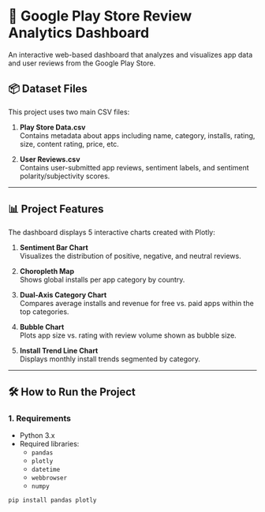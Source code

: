 # 📱 Google Play Store Review Analytics Dashboard

An interactive web-based dashboard that analyzes and visualizes app data and user reviews from the Google Play Store.

## 📦 Dataset Files

This project uses two main CSV files:

1. **Play Store Data.csv**  
   Contains metadata about apps including name, category, installs, rating, size, content rating, price, etc.

2. **User Reviews.csv**  
   Contains user-submitted app reviews, sentiment labels, and sentiment polarity/subjectivity scores.

---

## 📊 Project Features

The dashboard displays 5 interactive charts created with Plotly:

1. **Sentiment Bar Chart**  
   Visualizes the distribution of positive, negative, and neutral reviews.

2. **Choropleth Map**  
   Shows global installs per app category by country.

3. **Dual-Axis Category Chart**  
   Compares average installs and revenue for free vs. paid apps within the top categories.

4. **Bubble Chart**  
   Plots app size vs. rating with review volume shown as bubble size.

5. **Install Trend Line Chart**  
   Displays monthly install trends segmented by category.

---

## 🛠️ How to Run the Project

### 1. Requirements

- Python 3.x
- Required libraries:
  - `pandas`
  - `plotly`
  - `datetime`
  - `webbrowser`
  -  `numpy`



```bash
pip install pandas plotly
